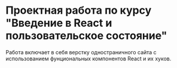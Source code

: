 # Проектная работа по курсу "Введение в React и пользовательское состояние"

Работа включает в себя верстку одностраничного сайта с использованием  фунциональных компонентов React и их хуков.

